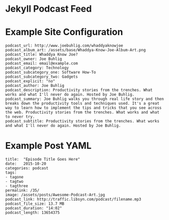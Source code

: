 # Jekyll Podcast Feed

# Example Site Configuration

    podcast_url: http://www.joebuhlig.com/whaddyaknowjoe
    podcast_album_art: /assets/base/Whaddya-Know-Joe-Album-Art.png
    podcast_title: Whaddya Know Joe?
    podcast_owner: Joe Buhlig
    podcast_email: email@example.com
    podcast_category: Technology
    podcast_subcategory_one: Software How-To
    podcast_subcategory_two: Gadgets
    podcast_explicit: "no"
    podcast_author: Joe Buhlig
    podcast_description: Productivity stories from the trenches. What works and what I'll never do again. Hosted by Joe Buhlig.
    podcast_summary: Joe Buhlig walks you through real life story and then breaks down the productivity tools and techniques used. It's a great way to learn how to implement the tips and tricks that you see across the web. Productivity stories from the trenches. What works and what to never try.
    podcast_subtitle: Productivity stories from the trenches. What works and what I'll never do again. Hosted by Joe Buhlig.

# Example Post YAML

    title:  "Episode Title Goes Here"
    date:   2015-10-20
    categories: podcast
    tags:
    - tagone
    - tagtwo
    - tagthree
    permalink: /35/
    image: /assets/posts/Awesome-Podcast-Art.jpg
    podcast_link: http://traffic.libsyn.com/podcast/filename.mp3
    podcast_file_size: 13.7 MB
    podcast_duration: "14:02"
    podcast_length: 13654375
